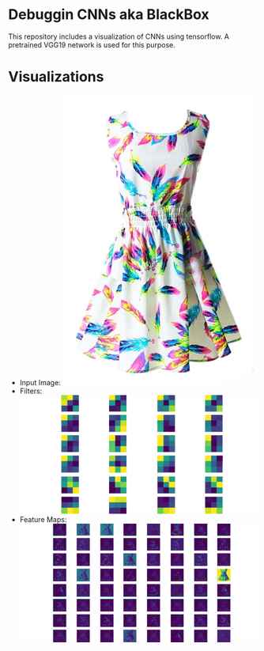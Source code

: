 # Debuggin CNNs aka BlackBox
This repository includes a visualization of CNNs using tensorflow. A pretrained VGG19 network is used for this purpose.

# Visualizations
* Input Image: ![Input Image](./input_image.jpg)
* Filters: ![Filters](./filters.gif)
* Feature Maps: ![Feature Maps](./feature_maps.gif)